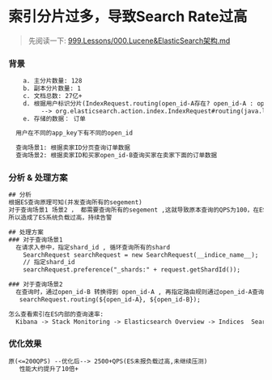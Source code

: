 # 索引分片过多，导致Search Rate过高
> 先阅读一下: [999.Lessons/000.Lucene&ElasticSearch架构.md](../../../999.Lessons/000.Lucene&ElasticSearch架构.md)

### 背景
```txt
    a. 主分片数量: 128 
    b. 副本分片数量: 1 
    c. 文档总数: 27亿+
    d. 根据用户标识分片(IndexRequest.routing(open_id-A存在? open_id-A : open_id-B);)
         --> org.elasticsearch.action.index.IndexRequest#routing(java.lang.String)
    e. 存储的数据： 订单

  用户在不同的app_key下有不同的open_id

  查询场景1: 根据卖家ID分页查询订单数据
  查询场景2: 根据卖家ID和买家open_id-B查询买家在卖家下面的订单数据
```

### 分析 & 处理方案
```txt
## 分析
根据ES查询原理可知(并发查询所有的segement)
对于查询场景1 场景2 ， 都需要查询所有的segement ,这就导致原本查询的QPS为100，在ES内部被放大100倍+,
所以造成了ES系统负载过高，持续告警

## 处理方案
### 对于查询场景1
  在请求入参中，指定shard_id , 循环查询所有的shard
    SearchRequest searchRequest = new SearchRequest(__indice_name__);
    // 指定shard_id
    searchRequest.preference("_shards:" + request.getShardId());

### 对于查询场景2
  在查询时，通过open_id-B 转换得到 open_id-A , 再指定路由规则通过open_id-A查询订单列表
   searchRequest.routing(${open_id-A}, ${open_id-B});

怎么查看索引在ES内部的查询速率:
  Kibana -> Stack Monitoring -> Elasticsearch Overview -> Indices  Search Rate就是查询速率
```

### 优化效果
```txt
原(<=200QPS) --优化后--> 2500+QPS(ES未报负载过高,未继续压测) 
   性能大约提升了10倍+
```
